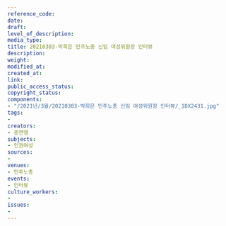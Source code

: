 ```yaml
---
reference_code: 
date: 
draft: 
level_of_description: 
media_type: 
title: 20210303-박희은 민주노총 신임 여성위원장 인터뷰
description: 
weight: 
modified_at: 
created_at: 
link: 
public_access_status: 
copyright_status: 
components:
- "/2021년/3월/20210303-박희은 민주노총 신임 여성위원장 인터뷰/_1DX2431.jpg"
tags:
- 
creators:
- 총연맹
subjects:
- 인권여성
sources:
- 
venues:
- 민주노총
events:
- 인터뷰
culture_workers:
- 
issues:
- 
---
```

